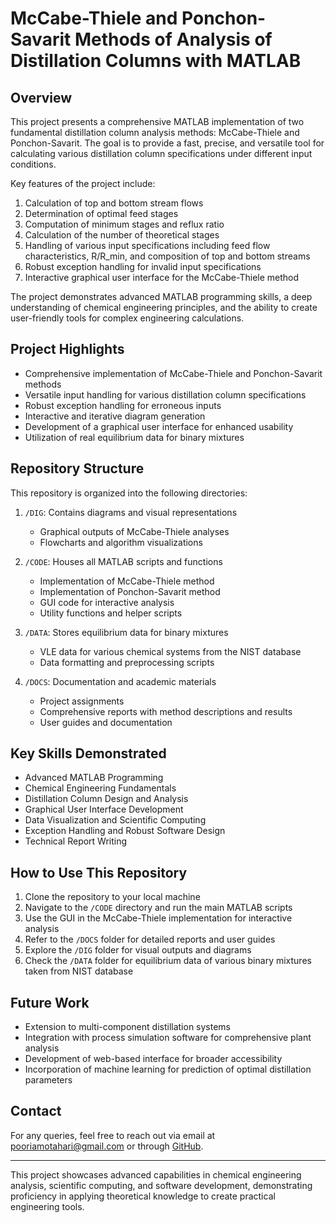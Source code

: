 # McCabe-Thiele and Ponchon-Savarit Methods of Analysis of Distillation Columns with MATLAB

## Overview

This project presents a comprehensive MATLAB implementation of two fundamental distillation column analysis methods: McCabe-Thiele and Ponchon-Savarit. The goal is to provide a fast, precise, and versatile tool for calculating various distillation column specifications under different input conditions.

Key features of the project include:

1. Calculation of top and bottom stream flows
2. Determination of optimal feed stages
3. Computation of minimum stages and reflux ratio
4. Calculation of the number of theoretical stages
5. Handling of various input specifications including feed flow characteristics, R/R_min, and composition of top and bottom streams
6. Robust exception handling for invalid input specifications
7. Interactive graphical user interface for the McCabe-Thiele method

The project demonstrates advanced MATLAB programming skills, a deep understanding of chemical engineering principles, and the ability to create user-friendly tools for complex engineering calculations.

## Project Highlights

- Comprehensive implementation of McCabe-Thiele and Ponchon-Savarit methods
- Versatile input handling for various distillation column specifications
- Robust exception handling for erroneous inputs
- Interactive and iterative diagram generation
- Development of a graphical user interface for enhanced usability
- Utilization of real equilibrium data for binary mixtures

## Repository Structure

This repository is organized into the following directories:

1. `/DIG`: Contains diagrams and visual representations
   - Graphical outputs of McCabe-Thiele analyses
   - Flowcharts and algorithm visualizations

2. `/CODE`: Houses all MATLAB scripts and functions
   - Implementation of McCabe-Thiele method
   - Implementation of Ponchon-Savarit method
   - GUI code for interactive analysis
   - Utility functions and helper scripts

3. `/DATA`: Stores equilibrium data for binary mixtures
   - VLE data for various chemical systems from the NIST database
   - Data formatting and preprocessing scripts

4. `/DOCS`: Documentation and academic materials
   - Project assignments
   - Comprehensive reports with method descriptions and results
   - User guides and documentation

## Key Skills Demonstrated

- Advanced MATLAB Programming
- Chemical Engineering Fundamentals
- Distillation Column Design and Analysis
- Graphical User Interface Development
- Data Visualization and Scientific Computing
- Exception Handling and Robust Software Design
- Technical Report Writing

## How to Use This Repository

1. Clone the repository to your local machine
2. Navigate to the `/CODE` directory and run the main MATLAB scripts
3. Use the GUI in the McCabe-Thiele implementation for interactive analysis
4. Refer to the `/DOCS` folder for detailed reports and user guides
5. Explore the `/DIG` folder for visual outputs and diagrams
6. Check the `/DATA` folder for equilibrium data of various binary mixtures taken from NIST database

## Future Work

- Extension to multi-component distillation systems
- Integration with process simulation software for comprehensive plant analysis
- Development of web-based interface for broader accessibility
- Incorporation of machine learning for prediction of optimal distillation parameters

## Contact

For any queries, feel free to reach out via email at [pooriamotahari@gmail.com](mailto:pooriamotahari@gmail.com) or through [GitHub](https://github.com/Pouria-MK).

---

This project showcases advanced capabilities in chemical engineering analysis, scientific computing, and software development, demonstrating proficiency in applying theoretical knowledge to create practical engineering tools.
